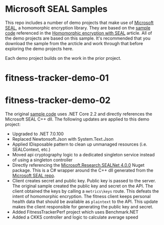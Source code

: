Microsoft SEAL Samples
======================

This repo includes a number of demo projects that make use of [Microsoft SEAL](https://www.microsoft.com/en-us/research/project/microsoft-seal/), a homomorphic encryption library. They are based on the [sample code](https://zarmada.blob.core.windows.net/ai-school-module-updates/ai-school-lab-seal.zip) referenced in the [Homomorphic encryption with SEAL](https://learn.microsoft.com/en-us/azure/architecture/solution-ideas/articles/homomorphic-encryption-seal) article. All of the demo projects are based on this sample. It's recommended that you download the sample from the arcticle and work through that before exploring the demo projects here.

Each demo project builds on the work in the prior project.

# fitness-tracker-demo-01
# fitness-tracker-demo-02

The original [sample code](https://zarmada.blob.core.windows.net/ai-school-module-updates/ai-school-lab-seal.zip) uses .NET Core 2.2 and directly references the Microsoft SEAL C++ dll. The following updates are applied to this demo project:

- Upgraded to .NET 7.0.100
- Replaced Newtonsoft.Json with System.Text.Json
- Applied IDisposable pattern to clean up unmanaged resources (i.e. SEALContext, etc.)
- Moved api cryptography logic to a dedicated singleton service instead of using a singleton controller
- Directly referencing the [Microsoft.Research.SEALNet 4.0.0](https://www.nuget.org/packages/Microsoft.Research.SEALNet/) Nuget package. This is a C# wrapper around the C++ dll generated from the [Microsoft SEAL repo](https://github.com/microsoft/SEAL).
- Client creates secret and public key. Public key is passed to the server. The original sample created the public key and secret on the API. The client obtained the keys by calling a `metrics\keys` route. This defeats the intent of homomorphic encryption. The fitness client keeps personal health data that should be available as `plaintext` to the API. This update makes the client responsible for generating the public key and secret.
- Added FitnessTrackerPerf project which uses Benchmark.NET
- Added a CKKS controller and logic to calculate average speed



